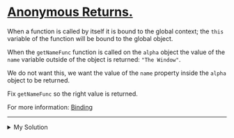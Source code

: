 # [Anonymous Returns.](https://www.codewars.com/kata/53d4eec01f1a9b3020000786)

When a function is called by itself it is bound to the global context; the `this` variable of the function will be bound
to the global object.

When the `getNameFunc` function is called on the `alpha` object the value of the `name` variable outside of the object
is returned: `"The Window"`.

We do not want this, we want the value of the `name` property inside the `alpha` object to be returned.

Fix `getNameFunc` so the right value is returned.

For more information: [Binding](http://alistapart.com/article/getoutbindingsituations)

---

<details><summary>My Solution</summary>

```js
const name = "The Window";

let alpha = {
  name: "My Alpha",

  getNameFunc: function () {
    return () => this.name;
  },
};
```

</details>

